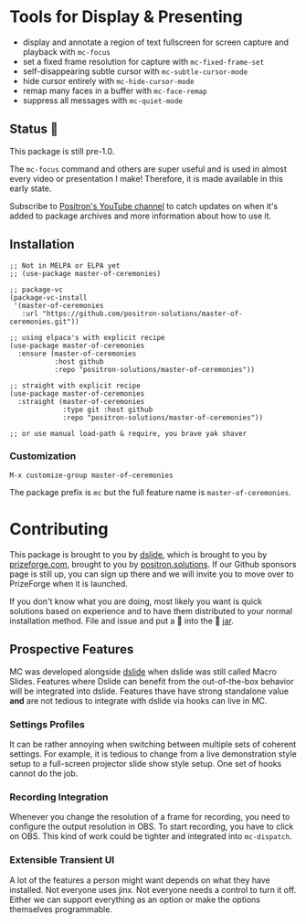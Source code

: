 <!-- !!!THIS FILE HAS BEEN GENERATED!!! Edit README.org -->


# Tools for Display & Presenting

<!--a href="https://melpa.org/#/master-of-ceremonies"--><!--img src="https://melpa.org/packages/master-of-ceremonies-badge.svg" alt="melpa package"--><!--/a--><!--a href="https://stable.melpa.org/#/master-of-ceremonies"--><!--img src="https://stable.melpa.org/packages/master-of-ceremonies-badge.svg" alt="melpa stable package"--><!--/a--><!--a href="https://elpa.nongnu.org/nongnu/master-of-ceremonies.html"--><!--img src="https://elpa.nongnu.org/nongnu/master-of-ceremonies.svg" alt="Non-GNU ELPA"--><!--/a-->

-   display and annotate a region of text fullscreen for screen capture and playback with `mc-focus`
-   set a fixed frame resolution for capture with `mc-fixed-frame-set`
-   self-disappearing subtle cursor with `mc-subtle-cursor-mode`
-   hide cursor entirely with `mc-hide-cursor-mode`
-   remap many faces in a buffer with `mc-face-remap`
-   suppress all messages with `mc-quiet-mode`


## Status 👷

This package is still pre-1.0.

The `mc-focus` command and others are super useful and is used in almost every video or presentation I make! Therefore, it is made available in this early state.

Subscribe to [Positron's YouTube channel](https://www.youtube.com/@Positron-gv7do) to catch updates on when it's added to package archives and more information about how to use it.


## Installation

```elisp
;; Not in MELPA or ELPA yet
;; (use-package master-of-ceremonies)

;; package-vc
(package-vc-install
 '(master-of-ceremonies
   :url "https://github.com/positron-solutions/master-of-ceremonies.git"))

;; using elpaca's with explicit recipe
(use-package master-of-ceremonies
  :ensure (master-of-ceremonies
           :host github
           :repo "positron-solutions/master-of-ceremonies"))

;; straight with explicit recipe
(use-package master-of-ceremonies
  :straight (master-of-ceremonies
             :type git :host github
             :repo "positron-solutions/master-of-ceremonies"))

;; or use manual load-path & require, you brave yak shaver
```


### Customization

`M-x customize-group master-of-ceremonies`

The package prefix is `mc` but the full feature name is `master-of-ceremonies`.


# Contributing

This package is brought to you by [dslide](https://github.com/positron-solutions/dslide), which is brought to you by [prizeforge.com](https://prizeforge.com), brought to you by [positron.solutions](https://positron.solutions). If our Github sponsors page is still up, you can sign up there and we will invite you to move over to PrizeForge when it is launched.

If you don't know what you are doing, most likely you want is quick solutions based on experience and to have them distributed to your normal installation method. File and issue and put a 🍔 into the 🍔 [jar](https://github.com/sponsors/positron-solutions).


## Prospective Features

MC was developed alongside [dslide](https://github.com/positron-solutions/dslide) when dslide was still called Macro Slides. Features where Dslide can benefit from the out-of-the-box behavior will be integrated into dslide. Features thave have strong standalone value **and** are not tedious to integrate with dslide via hooks can live in MC.


### Settings Profiles

It can be rather annoying when switching between multiple sets of coherent settings. For example, it is tedious to change from a live demonstration style setup to a full-screen projector slide show style setup. One set of hooks cannot do the job.


### Recording Integration

Whenever you change the resolution of a frame for recording, you need to configure the output resolution in OBS. To start recording, you have to click on OBS. This kind of work could be tighter and integrated into `mc-dispatch`.


### Extensible Transient UI

A lot of the features a person might want depends on what they have installed. Not everyone uses jinx. Not everyone needs a control to turn it off. Either we can support everything as an option or make the options themselves programmable.
